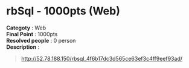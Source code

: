 rbSql - 1000pts (Web)
========================
**Categoty** : Web<br />
**Final Point** : 1000pts<br />
**Resolved people** : 0 person<br />
**Description** : 
> http://52.78.188.150/rbsql_4f6b17dc3d565ce63ef3c4ff9eef93ad/
